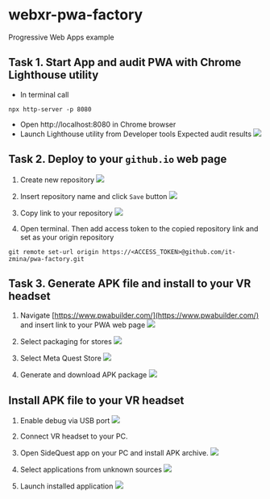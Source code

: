 # webxr-pwa-factory
Progressive Web Apps example

## Task 1. Start App and audit PWA with Chrome Lighthouse utility

- In terminal call
 ```
npx http-server -p 8080
```
- Open http://localhost:8080 in Chrome browser
- Launch Lighthouse utility from Developer tools
Expected audit results
  ![](info/lighthouse_audit_result.png)

## Task 2. Deploy to your `github.io` web page
1. Create new repository
![](info/git_new_repo_1.png)
2. Insert repository name and click `Save` button
![](info/git_new_repo_2.png)
3. Copy link to your repository
![](info/git_new_repo_3.png)

4. Open terminal. Then add access token to the copied repository link and set as your origin repository
```aidl
git remote set-url origin https://<ACCESS_TOKEN>@github.com/it-zmina/pwa-factory.git
```
## Task 3. Generate APK file and install to your VR headset

1. Navigate [https://www.pwabuilder.com/](https://www.pwabuilder.com/) and insert link to your PWA web page
   ![](info/pwabuilder_intro.png)

2. Select packaging for stores
   ![](info/pwabuilder_select_1.png)

3. Select Meta Quest Store
   ![](info/pwabuilder_select_2.png)

4. Generate and download APK package
   ![](info/pwabuilder_packaging.png)
   
## Install APK file to your VR headset

1. Enable debug via USB port
   ![](info/com.oculus.shellenv-20230415-020943.jpg)
2. Connect VR headset to your PC.
3. Open SideQuest app on your PC and install APK archive.
  ![](info/sidequest.png)

4. Select applications from unknown sources
 ![](info/com.oculus.shellenv-20230415-023154.jpg)

5. Launch installed application
 ![](info/com.oculus.shellenv-20230415-023206.jpg)
